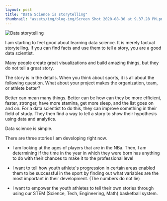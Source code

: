 ```yaml
---
layout: post
title: "Data Science is storytelling"
thumbnail: "assets/img/blog-img/Screen Shot 2020-08-30 at 9.37.28 PM.png"
---
```


![Data storytelling]({{site.url}}{{site.baseurl}}/assets/img/blog-img/data_story3_sq-1.png?raw=true)

I am starting to feel good about learning data science.  It is merely factual storytelling.  If you can find facts and use them to tell a story, you are a good data scientist. 

Many people create great visualizations and build amazing things, but they do not tell a great story. 

The story is in the details.  When you think about sports, it is all about the following question.  What about your project makes the organization, team, or athlete better?

Better can mean many things.  Better can be how can they be more efficient, faster, stronger, have more stamina, get more sleep, and the list goes on and on.   For a data scientist to do this, they can improve something in their field of study.  They then find a way to tell a story to show their hypothesis using data and analytics. 

Data science is simple.     

There are three stories I am developing right now.

- I am looking at the ages of players that are in the NBa.  Then, I am determining if the time in the year in which they were born has anything to do with their chances to make it to the professional level

- I want to tell how youth athlete's progression in certain areas enabled them to be successful in the sport by finding out what variables are the most important in their development.  (The numbers do not lie)  

- I want to empower the youth athletes to tell their own stories through using our STEM (Science, Tech, Engineering, Math) basketball system.

